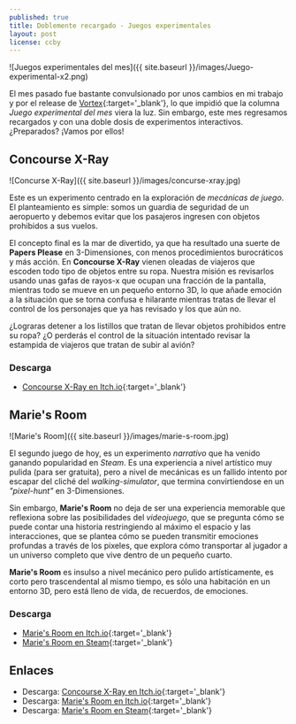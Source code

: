 ```yaml
---
published: true
title: Doblemente recargado - Juegos experimentales
layout: post
license: ccby
---
```


![Juegos experimentales del mes]({{ site.baseurl }}/images/Juego-experimental-x2.png)

El mes pasado fue bastante convulsionado por unos cambios en mi trabajo y por el release de [Vortex](https://github.com/equilaterus/Vortex){:target='_blank'}, lo que impidió que la columna *Juego experimental del mes* viera la luz. Sin embargo, este mes regresamos recargados y con una doble dosis de experimentos interactivos. ¿Preparados? ¡Vamos por ellos!

<!--more-->

## Concourse X-Ray

![Concurse X-Ray]({{ site.baseurl }}/images/concurse-xray.jpg)

Este es un experimento centrado en la exploración de *mecánicas de juego*. El planteamiento es simple: somos un guardia de seguridad de un aeropuerto y debemos evitar que los pasajeros ingresen con objetos prohibidos a sus vuelos.

El concepto final es la mar de divertido, ya que ha resultado una suerte de **Papers Please** en 3-Dimensiones, con menos procedimientos burocráticos y más acción. En **Concourse X-Ray** vienen oleadas de viajeros que escoden todo tipo de objetos entre su ropa. Nuestra misión es revisarlos usando unas gafas de rayos-x que ocupan una fracción de la pantalla, mientras todo se mueve en un pequeño entorno 3D, lo que añade emoción a la situación que se torna confusa e hilarante mientras tratas de llevar el control de los personajes que ya has revisado y los que aún no.

¿Lograras detener a los listillos que tratan de llevar objetos prohibidos entre su ropa? ¿O perderás el control de la situación intentado revisar la estampida de viajeros que tratan de subir al avión?

### Descarga

* [Concourse X-Ray en Itch.io](https://andyman404.itch.io/concourse-x-ray){:target='_blank'}

## Marie's Room

![Marie's Room]({{ site.baseurl }}/images/marie-s-room.jpg)

El segundo juego de hoy, es un experimento *narrativo* que ha venido ganando popularidad en *Steam*. Es una experiencia a nivel artístico muy pulida (para ser gratuita), pero a nivel de mecánicas es un fallido intento por escapar del cliché del *walking-simulator*, que termina convirtiendose en un *"pixel-hunt"* en 3-Dimensiones.

Sin embargo, **Marie's Room** no deja de ser una experiencia memorable que reflexiona sobre las posibilidades del *videojuego*, que se pregunta cómo se puede contar una historia restringiendo al máximo el espacio y las interacciones, que se plantea cómo se pueden transmitir emociones profundas a través de los pixeles, que explora cómo transportar al jugador a un universo completo que vive dentro de un pequeño cuarto.

**Marie's Room** es insulso a nivel mecánico pero pulido artísticamente, es corto pero trascendental al mismo tiempo, es sólo una habitación en un entorno 3D, pero está lleno de vida, de recuerdos, de emociones.

### Descarga

* [Marie's Room en Itch.io](https://kennyguillaume.itch.io/maries-room){:target='_blank'}
* [Marie's Room en Steam](https://store.steampowered.com/app/648390/Maries_Room/){:target='_blank'}

## Enlaces

* Descarga: [Concourse X-Ray en Itch.io](https://andyman404.itch.io/concourse-x-ray){:target='_blank'}
* Descarga: [Marie's Room en Itch.io](https://kennyguillaume.itch.io/maries-room){:target='_blank'}
* Descarga: [Marie's Room en Steam](https://store.steampowered.com/app/648390/Maries_Room/){:target='_blank'}
